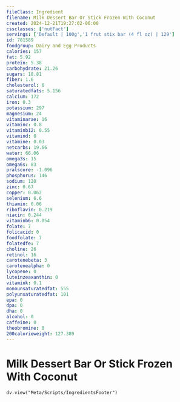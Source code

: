 ```yaml
---
fileClass: Ingredient
filename: Milk Dessert Bar Or Stick Frozen With Coconut
created: 2024-12-21T19:27:02-06:00
cssclasses: ['nutFact']
servings: ['Default | 100g','1 frut stix bar (4 fl oz) | 129']
id: 781589
foodgroup: Dairy and Egg Products 
calories: 157
fat: 5.92
protein: 5.38
carbohydrate: 21.26
sugars: 18.81
fiber: 1.6
cholesterol: 6
saturatedfats: 5.156
calcium: 172
iron: 0.3
potassium: 297
magnesium: 24
vitaminarae: 16
vitaminc: 0.8
vitaminb12: 0.55
vitamind: 0
vitamine: 0.03
netcarbs: 19.66
water: 66.06
omega3s: 15
omega6s: 83
pralscore: -1.096
phosphorus: 146
sodium: 120
zinc: 0.67
copper: 0.062
selenium: 6.6
thiamin: 0.06
riboflavin: 0.219
niacin: 0.244
vitaminb6: 0.054
folate: 7
folicacid: 0
foodfolate: 7
folatedfe: 7
choline: 26
retinol: 16
carotenebeta: 3
carotenealpha: 0
lycopene: 0
luteinzeaxanthin: 0
vitamink: 0.1
monounsaturatedfat: 555
polyunsaturatedfat: 101
epa: 0
dpa: 0
dha: 0
alcohol: 0
caffeine: 0
theobromine: 0
200calorieweight: 127.389
---
```


# Milk Dessert Bar Or Stick Frozen With Coconut

```dataviewjs
dv.view("Meta/Scripts/IngredientsFooter")
```